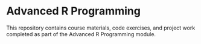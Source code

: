 # Advanced R Programming

This repository contains course materials, code exercises, and project work completed as part of the Advanced R Programming module.
